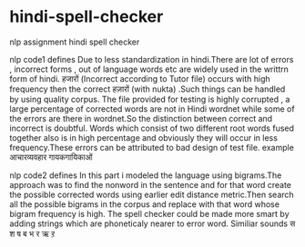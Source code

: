 # hindi-spell-checker
nlp assignment hindi spell checker


nlp code1 defines
Due to less standardization in hindi.There are lot of errors , incorrect forms , out of language words etc are widely used in the writtrn form of hindi. हजारों (Incorrect according to Tutor file) occurs with high frequency then the correct हज़ारों (with nukta) .Such things can be handled by using quality corpus.
The file provided for testing is highly corrupted , a large percentage of corrected words are not in Hindi wordnet while some of the errors are there in wordnet.So the distinction between correct and incorrect is doubtful.
Words which consist of two different root words fused together also is in high percentage and obviously they will occur in less frequency.These errors can be attributed to bad design of test file.
example
आचारव्यवहार
गायकगायिकाओं


nlp code2 defines
In this part i modeled the language using bigrams.The approach was to find the nonword in the sentence and for that word create the possible corrected words using earlier edit distance metric.Then search all the possible bigrams in the corpus and replace with that word whose bigram frequency is high.
The spell checker could be made more smart by adding strings which are phoneticaly nearer to error word. Similiar sounds
स श ष
ब भ
र ऋ ऱ

